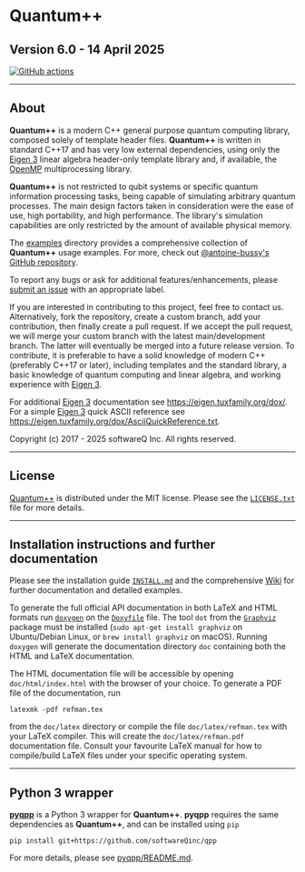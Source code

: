 # Quantum++

## Version 6.0 - 14 April 2025

[![GitHub actions](https://github.com/softwareqinc/qpp/actions/workflows/cmake.yml/badge.svg)](https://github.com/softwareQinc/qpp/actions)

---

## About

**Quantum++** is a modern C++ general purpose quantum computing library,
composed solely of template header files. **Quantum++** is written in standard
C++17 and has very low external dependencies, using only the
[Eigen 3](https://eigen.tuxfamily.org) linear algebra header-only template
library and, if available, the [OpenMP](https://www.openmp.org/)
multiprocessing library.

**Quantum++** is not restricted to qubit systems or specific quantum
information processing tasks, being capable of simulating arbitrary quantum
processes. The main design factors taken in consideration were the ease of use,
high portability, and high performance. The library's simulation capabilities
are only restricted by the amount of available physical memory.

The [examples](https://github.com/softwareQinc/qpp/tree/main/examples)
directory provides a comprehensive collection of **Quantum++** usage examples.
For more, check out
[@antoine-bussy's GitHub repository](https://github.com/antoine-bussy/qpp-examples).

To report any bugs or ask for additional features/enhancements, please
[submit an issue](https://github.com/softwareQinc/qpp/issues) with an
appropriate label.

If you are interested in contributing to this project, feel free to contact us.
Alternatively, fork the repository, create a custom branch, add your
contribution, then finally create a pull request. If we accept the pull
request, we will merge your custom branch with the latest main/development
branch. The latter will eventually be merged into a future release version. To
contribute, it is preferable to have a solid knowledge of modern C++
(preferably C++17 or later), including templates and the standard library, a
basic knowledge of quantum computing and linear algebra, and working experience
with [Eigen 3](https://eigen.tuxfamily.org).

For additional [Eigen 3](https://eigen.tuxfamily.org) documentation
see <https://eigen.tuxfamily.org/dox/>. For a simple
[Eigen 3](https://eigen.tuxfamily.org) quick ASCII reference see
<https://eigen.tuxfamily.org/dox/AsciiQuickReference.txt>.

Copyright (c) 2017 - 2025 softwareQ Inc. All rights reserved.

---

## License

[Quantum++](https://github.com/softwareQinc/qpp) is distributed under the MIT
license. Please see the
[`LICENSE.txt`](https://github.com/softwareQinc/qpp/blob/main/LICENSE.txt)
file for more details.

---

## Installation instructions and further documentation

Please see the installation guide
[`INSTALL.md`](https://github.com/softwareQinc/qpp/blob/main/INSTALL.md) and
the comprehensive [Wiki](https://github.com/softwareQinc/qpp/wiki) for further
documentation and detailed examples.

To generate the full official API documentation in both LaTeX and HTML formats
run
[`doxygen`](https://www.doxygen.nl) on
the [`Doxyfile`](https://github.com/softwareQinc/qpp/blob/main/Doxyfile) file.
The tool `dot` from the [`Graphviz`](https://www.graphviz.org) package must be
installed (`sudo apt-get install graphviz` on Ubuntu/Debian Linux,
or `brew install graphviz` on macOS). Running `doxygen` will generate the
documentation directory `doc` containing both the HTML and LaTeX documentation.

The HTML documentation file will be accessible by opening `doc/html/index.html`
with the browser of your choice. To generate a PDF file of the documentation,
run

```shell
latexmk -pdf refman.tex
```

from the `doc/latex` directory or compile the file `doc/latex/refman.tex` with
your LaTeX compiler. This will create the `doc/latex/refman.pdf` documentation
file. Consult your favourite LaTeX manual for how to compile/build LaTeX files
under your specific operating system.

---

## Python 3 wrapper

[**pyqpp**](https://github.com/softwareQinc/qpp/blob/main/pyqpp) is a Python 3
wrapper for **Quantum++**. **pyqpp** requires the same dependencies as
**Quantum++**, and can be installed using `pip`

```shell
pip install git+https://github.com/softwareQinc/qpp
```

For more details, please see
[pyqpp/README.md](https://github.com/softwareQinc/qpp/blob/main/pyqpp/README.md).
